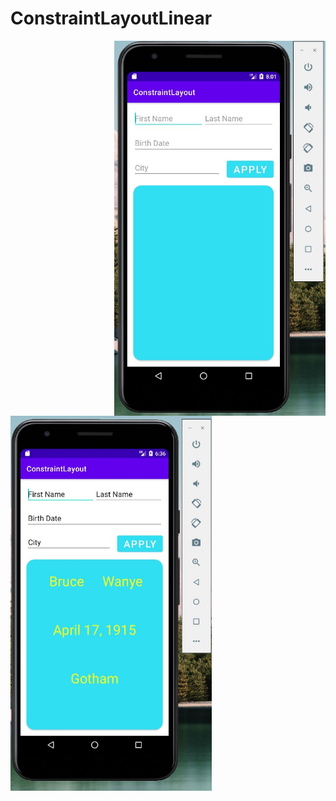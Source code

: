 # ConstraintLayoutLinear

<p><img align="right" wdith "360" height="600" src="https://github.com/veelected/ConstraintLayoutLinear/blob/master/second%20empty.jpg"></p>
<p><img align="left" wdith "360" height="600" src="https://github.com/veelected/ConstraintLayoutLinear/blob/master/screenshotConstraintLayout.jpg"></p>
